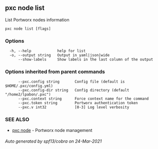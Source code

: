 ## pxc node list

List Portworx nodes information

```
pxc node list [flags]
```

### Options

```
  -h, --help            help for list
  -o, --output string   Output in yaml|json|wide
      --show-labels     Show labels in the last column of the output
```

### Options inherited from parent commands

```
      --pxc.config string       Config file (default is $HOME/.pxc/config.yml)
      --pxc.config-dir string   Config directory (default "/home2/lpabon/.pxc")
      --pxc.context string      Force context name for the command
      --pxc.token string        Portworx authentication token
      --pxc.v int32             [0-3] Log level verbosity
```

### SEE ALSO

* [pxc node](pxc_node.md)	 - Portworx node management

###### Auto generated by spf13/cobra on 24-Mar-2021
